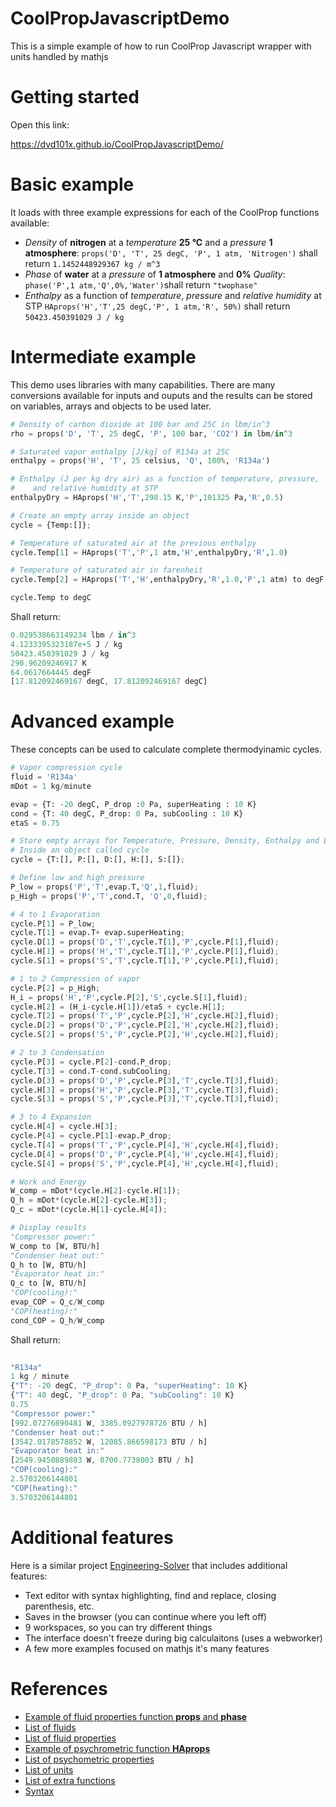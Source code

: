 # CoolPropJavascriptDemo
This is a simple example of how to run CoolProp Javascript wrapper with units handled by mathjs

# Getting started

Open this link:

https://dvd101x.github.io/CoolPropJavascriptDemo/

# Basic example

It loads with three example expressions for each of the CoolProp functions available:

* *Density* of **nitrogen** at a *temperature* **25 °C** and a *pressure* **1 atmosphere**: `props('D', 'T', 25 degC, 'P', 1 atm, 'Nitrogen')` shall return `1.1452448929367 kg / m^3`
* *Phase* of **water** at a *pressure* of **1 atmosphere** and **0%** *Quality*: `phase('P',1 atm,'Q',0%,'Water')`shall return `"twophase"`
* *Enthalpy* as a function of *temperature*, *pressure* and *relative humidity* at STP `HAprops('H','T',25 degC,'P', 1 atm,'R', 50%)` shall return `50423.450391029 J / kg`

# Intermediate example

This demo uses libraries with many capabilities. There are many conversions available for inputs and ouputs and the results can be stored on variables, arrays and objects to be used later.

``` python
# Density of carbon dioxide at 100 bar and 25C in lbm/in^3
rho = props('D', 'T', 25 degC, 'P', 100 bar, 'CO2') in lbm/in^3

# Saturated vapor enthalpy [J/kg] of R134a at 25C
enthalpy = props('H', 'T', 25 celsius, 'Q', 100%, 'R134a')

# Enthalpy (J per kg dry air) as a function of temperature, pressure,
#    and relative humidity at STP
enthalpyDry = HAprops('H','T',298.15 K,'P',101325 Pa,'R',0.5)

# Create an empty array inside an object
cycle = {Temp:[]};

# Temperature of saturated air at the previous enthalpy
cycle.Temp[1] = HAprops('T','P',1 atm,'H',enthalpyDry,'R',1.0)

# Temperature of saturated air in farenheit
cycle.Temp[2] = HAprops('T','H',enthalpyDry,'R',1.0,'P',1 atm) to degF

cycle.Temp to degC
```
Shall return:
```javascript
0.029538663149234 lbm / in^3
4.1233395323187e+5 J / kg
50423.450391029 J / kg
290.96209246917 K
64.0617664445 degF
[17.812092469167 degC, 17.812092469167 degC]
```

# Advanced example

These concepts can be used to calculate complete thermodyinamic cycles.

``` python
# Vapor compression cycle
fluid = 'R134a'
mDot = 1 kg/minute

evap = {T: -20 degC, P_drop :0 Pa, superHeating : 10 K}
cond = {T: 40 degC, P_drop: 0 Pa, subCooling : 10 K}
etaS = 0.75

# Store empty arrays for Temperature, Pressure, Density, Enthalpy and Entropy
# Inside an object called cycle
cycle = {T:[], P:[], D:[], H:[], S:[]};

# Define low and high pressure
P_low = props('P','T',evap.T,'Q',1,fluid);
p_High = props('P','T',cond.T, 'Q',0,fluid);

# 4 to 1 Evaporation
cycle.P[1] = P_low;
cycle.T[1] = evap.T+ evap.superHeating;
cycle.D[1] = props('D','T',cycle.T[1],'P',cycle.P[1],fluid);
cycle.H[1] = props('H','T',cycle.T[1],'P',cycle.P[1],fluid);
cycle.S[1] = props('S','T',cycle.T[1],'P',cycle.P[1],fluid);

# 1 to 2 Compression of vapor
cycle.P[2] = p_High;
H_i = props('H','P',cycle.P[2],'S',cycle.S[1],fluid);
cycle.H[2] = (H_i-cycle.H[1])/etaS + cycle.H[1];
cycle.T[2] = props('T','P',cycle.P[2],'H',cycle.H[2],fluid);
cycle.D[2] = props('D','P',cycle.P[2],'H',cycle.H[2],fluid);
cycle.S[2] = props('S','P',cycle.P[2],'H',cycle.H[2],fluid);

# 2 to 3 Condensation
cycle.P[3] = cycle.P[2]-cond.P_drop;
cycle.T[3] = cond.T-cond.subCooling;
cycle.D[3] = props('D','P',cycle.P[3],'T',cycle.T[3],fluid);
cycle.H[3] = props('H','P',cycle.P[3],'T',cycle.T[3],fluid);
cycle.S[3] = props('S','P',cycle.P[3],'T',cycle.T[3],fluid);

# 3 to 4 Expansion
cycle.H[4] = cycle.H[3];
cycle.P[4] = cycle.P[1]-evap.P_drop;
cycle.T[4] = props('T','P',cycle.P[4],'H',cycle.H[4],fluid);
cycle.D[4] = props('D','P',cycle.P[4],'H',cycle.H[4],fluid);
cycle.S[4] = props('S','P',cycle.P[4],'H',cycle.H[4],fluid);

# Work and Energy
W_comp = mDot*(cycle.H[2]-cycle.H[1]);
Q_h = mDot*(cycle.H[2]-cycle.H[3]);
Q_c = mDot*(cycle.H[1]-cycle.H[4]);

# Display results
"Compressor power:"
W_comp to [W, BTU/h]
"Condenser heat out:"
Q_h to [W, BTU/h]
"Evaporator heat in:"
Q_c to [W, BTU/h]
"COP(cooling):"
evap_COP = Q_c/W_comp
"COP(heating):"
cond_COP = Q_h/W_comp
```
Shall return:

``` javascript
 
"R134a"
1 kg / minute
{"T": -20 degC, "P_drop": 0 Pa, "superHeating": 10 K}
{"T": 40 degC, "P_drop": 0 Pa, "subCooling": 10 K}
0.75
"Compressor power:"
[992.07276890481 W, 3385.0927978726 BTU / h]
"Condenser heat out:"
[3542.0178578852 W, 12085.866598173 BTU / h]
"Evaporator heat in:"
[2549.9450889803 W, 8700.7738003 BTU / h]
"COP(cooling):"
2.5703206144801
"COP(heating):"
3.5703206144801
```

# Additional features

Here is a similar project [Engineering-Solver](https://github.com/dvd101x/Engineering-Solver) that includes additional features:

* Text editor with syntax highlighting, find and replace, closing parenthesis, etc.
* Saves in the browser (you can continue where you left off)
* 9 workspaces, so you can try different things
* The interface doesn't freeze during big calculaitons (uses a webworker)
* A few more examples focused on mathjs it's many features

# References

* [Example of fluid properties function **props** and **phase**](http://coolprop.sourceforge.net/coolprop/HighLevelAPI.html#high-level-api)
* [List of fluids](http://coolprop.sourceforge.net/fluid_properties/PurePseudoPure.html#list-of-fluids)
* [List of fluid properties](http://www.coolprop.org/coolprop/HighLevelAPI.html#table-of-string-inputs-to-propssi-function)
* [Example of psychrometric function **HAprops**](http://coolprop.sourceforge.net/fluid_properties/HumidAir.html#sample-hapropssi-code)
* [List of psychometric properties](http://coolprop.sourceforge.net/fluid_properties/HumidAir.html#table-of-inputs-outputs-to-hapropssi)
* [List of units](https://mathjs.org/docs/datatypes/units.html#reference)
* [List of extra functions](https://mathjs.org/docs/reference/functions.html)
* [Syntax](https://mathjs.org/docs/expressions/syntax.html)
